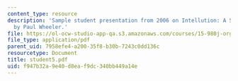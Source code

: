 ```yaml
---
content_type: resource
description: 'Sample student presentation from 2006 on Intellution: A Study In Innovation,
  by Paul Wheeler.'
file: https://ol-ocw-studio-app-qa.s3.amazonaws.com/courses/15-980j-organizing-for-innovative-product-development-spring-2007/f947b32a9e40d8eaf9dc340bb449a14e_student5.pdf
file_type: application/pdf
parent_uid: 7958efe4-a200-35f8-b30b-7243c0dd136c
resourcetype: Document
title: student5.pdf
uid: f947b32a-9e40-d8ea-f9dc-340bb449a14e
---
```

